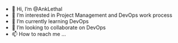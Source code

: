 - 👋 Hi, I’m @AnkLethal
- 👀 I’m interested in Project Management and DevOps work process
- 🌱 I’m currently learning DevOps
- 💞️ I’m looking to collaborate on DevOps
- 📫 How to reach me ...

<!---
AnkLethal/AnkLethal is a ✨ special ✨ repository because its `README.md` (this file) appears on your GitHub profile.
You can click the Preview link to take a look at your changes.
--->
